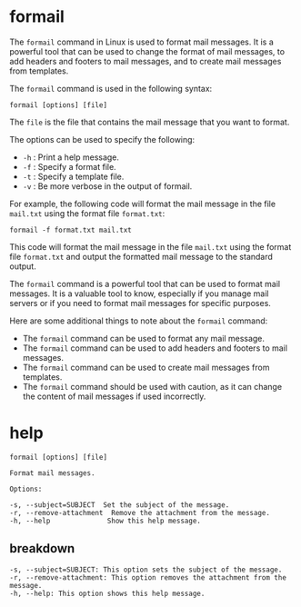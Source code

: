 # formail

The `formail` command in Linux is used to format mail messages. It is a powerful tool that can be used to change the format of mail messages, to add headers and footers to mail messages, and to create mail messages from templates.

The `formail` command is used in the following syntax:

```
formail [options] [file]
```

The `file` is the file that contains the mail message that you want to format.

The options can be used to specify the following:

* `-h` : Print a help message.
* `-f` : Specify a format file.
* `-t` : Specify a template file.
* `-v` : Be more verbose in the output of formail.

For example, the following code will format the mail message in the file `mail.txt` using the format file `format.txt`:

```
formail -f format.txt mail.txt
```

This code will format the mail message in the file `mail.txt` using the format file `format.txt` and output the formatted mail message to the standard output.

The `formail` command is a powerful tool that can be used to format mail messages. It is a valuable tool to know, especially if you manage mail servers or if you need to format mail messages for specific purposes.

Here are some additional things to note about the `formail` command:

* The `formail` command can be used to format any mail message.
* The `formail` command can be used to add headers and footers to mail messages.
* The `formail` command can be used to create mail messages from templates.
* The `formail` command should be used with caution, as it can change the content of mail messages if used incorrectly.

# help 

```
formail [options] [file]

Format mail messages.

Options:

-s, --subject=SUBJECT  Set the subject of the message.
-r, --remove-attachment  Remove the attachment from the message.
-h, --help              Show this help message.
```

## breakdown

```
-s, --subject=SUBJECT: This option sets the subject of the message.
-r, --remove-attachment: This option removes the attachment from the message.
-h, --help: This option shows this help message.
```
